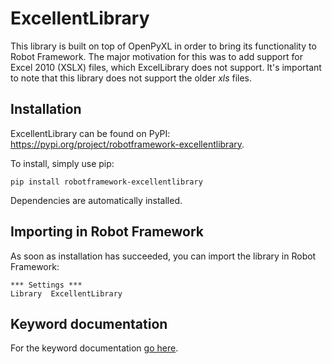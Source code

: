 # ExcellentLibrary
This library is built on top of OpenPyXL in order to bring its functionality to Robot Framework. The major motivation for this was to add support for Excel 2010 (XSLX) files, which ExcelLibrary does not support. It's important to note that this library does not support the older _xls_ files.

## Installation
ExcellentLibrary can be found on PyPI: https://pypi.org/project/robotframework-excellentlibrary.

To install, simply use pip:

```dos
pip install robotframework-excellentlibrary
```

Dependencies are automatically installed.

## Importing in Robot Framework
As soon as installation has succeeded, you can import the library in Robot Framework:

```robot
*** Settings ***
Library  ExcellentLibrary
```

## Keyword documentation
For the keyword documentation [go here](documentation/ExcellentLibrary.html).
